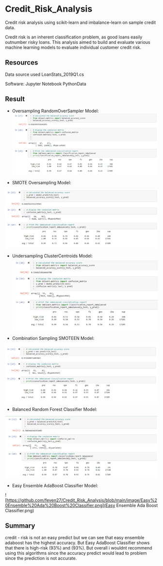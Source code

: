 # Credit_Risk_Analysis
Credit risk analysis using scikit-learn and imbalance-learn on sample credit data. 

Credit risk is an inherent classification problem, as good loans easily outnumber risky loans. 
This analysis aimed to build and evaluate various machine learning models to evaluate individual customer credit risk. 


## Resources 

Data source used LoanStats_2019Q1.cs

Software:
 Jupyter Notebook 
PythonData

## Result 

* Oversampling RandomOverSampler Model:
![Random oversampling.png](https://github.com/feven27/Credit_Risk_Analysis/blob/main/image/Random%20oversampling.png)


* SMOTE Oversampling Model:

![SMOTE Oversampling.png](https://github.com/feven27/Credit_Risk_Analysis/blob/main/image/SMOTE%20Oversampling.png)


* Undersampling ClusterCentroids Model:
![Under Sampling.png](https://github.com/feven27/Credit_Risk_Analysis/blob/main/image/Under%20Sampling.png)

* Combination Sampling SMOTEEN Model:

![Combination sampling SMOTEEN.png](https://github.com/feven27/Credit_Risk_Analysis/blob/main/image/Easy%20Ensemble%20Ada%20Boost%20Classifier.png)

* Balanced Random Forest Classifier Model:

![Balanced Random Forest classifier.png](https://github.com/feven27/Credit_Risk_Analysis/blob/main/image/Balanced%20Random%20Forest%20classifier.png)

* Easy Ensemble AdaBoost Classifier Model:

![https://github.com/feven27/Credit_Risk_Analysis/blob/main/image/Easy%20Ensemble%20Ada%20Boost%20Classifier.png](Easy Ensemble Ada Boost Classifier.png)

## Summary 
credit - risk is not an easy predict but we can see that easy ensemble adaboost has the highest accuracy. But Easy AdaBoost Classifier shows that there is high-risk (93%) and (93%). But overall i wouldnt recommend using this algorithms since the accuracy predict would lead to problem since the prediction is not accurate. 







